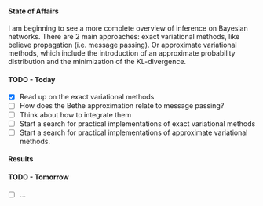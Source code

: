 #### State of Affairs
I am beginning to see a more complete overview of inference on Bayesian networks. There are 2 main approaches: exact variational methods, like believe propagation (i.e. message passing). Or approximate variational methods, which include the introduction of an approximate probability distribution and the minimization of the KL-divergence. 
#### TODO - Today
- [x] Read up on the exact variational methods
- [ ] How does the Bethe approximation relate to message passing?
- [ ] Think about how to integrate them
- [ ] Start a search for practical implementations of exact variational methods
- [ ] Start a search for practical implementations of approximate variational methods.
#### Results

#### TODO - Tomorrow
- [ ] ... 